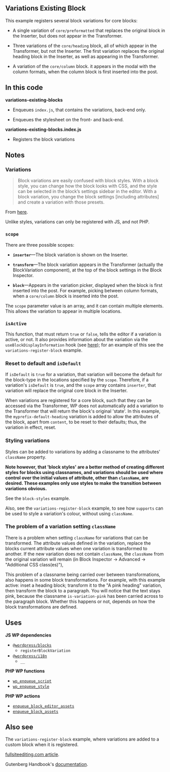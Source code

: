 ## Variations Existing Block

This example registers several block variations for core blocks:

-   A single variation of `core/preformatted` that replaces the original block in the Inserter, but does not appear in the Transformer.

-   Three variations of the `core/heading` block, all of which appear in the Transformer, but not the Inserter. The first variation replaces the original heading block in the Inserter, as well as appearing in the Transformer.

-   A variation of the `core/column` block. it appears in the modal with the column formats, when the column block is first inserted into the post.

## In this code

**variations-existing-blocks**

-   Enqueues `index.js`, that contains the variations, back-end only.

-   Enqueues the stylesheet on the front- and back-end.

**variations-existing-blocks.index.js**

-   Registers the block variations

## Notes

### Variations

> Block variations are easily confused with block styles. With a block style, you can change how the block looks with CSS, and the style can be selected in the block’s settings sidebar in the editor. With a block variation, you change the block settings [including attributes] and create a variation with those presets.

From [here](https://fullsiteediting.com/lessons/block-variations/).

Unlike styles, variations can only be registered with JS, and not PHP.

### `scope`

There are three possible scopes:

-   **`inserter`**—The block variation is shown on the Inserter.

-   **`transform`**—The block variation appears in the Transformer (actually the BlockVariation component), at the top of the block settings in the Block Inspector.

-   **`block`**—Appears in the variation picker, displayed when the block is first inserted into the post. For example, picking between column formats, when a `core/column` block is inserted into the post.

The `scope` parameter value is an array, and it can contain multiple elements. This allows the variation to appear in multiple locations.

### `isActive`

This function, that must return `true` or `false`, tells the editor if a variation is active, or not. It also provides information about the variation via the `useBlockDisplayInformation` hook (see [here](https://developer.wordpress.org/block-editor/reference-guides/block-api/block-variations/)); for an example of this see the `variations-register-block` example.

### Reset to default and `isDefault`

If `isDefault` is `true` for a variation, that variation will become the default for the block-type in the locations specified by the `scope`. Therefore, if a variation's `isDefault` is `true`, and the `scope` array contains `inserter`, that variation will replace the original core block in the Inserter.

When variations are registered for a core block, such that they can be accessed via the Transformer, WP does not automatically add a variation to the Transformer that will return the block's original 'state'. In this example, the `myprefix-default-heading` variation is added to allow the attributes of the block, apart from `content`, to be reset to their defaults; thus, the variation in effect, reset.

### Styling variations

Styles can be added to variations by adding a classname to the attributes' `className` property.

**Note however, that 'block styles' are a better method of creating different styles for blocks using classnames, and variations should be used where control over the initial values of attribute, other than `className`, are desired. These examples only use styles to make the transition between variations obvious.**

See the `block-styles` example.

Also, see the `variations-register-block` example, to see how `supports` can be used to style a variation's colour, without using `className`.

### The problem of a variation setting `className`

There is a problem when setting `className` for variations that can be transformed. The attribute values defined in the variation, replace the blocks current attribute values when one variation is transformed to another. If the new variation does not contain `className`, the `className` from the original variation will remain (in Block Inspector -> Advanced -> "Additional CSS class(es)"),

This problem of a classname being carried over between transformations, also happens in some block transformations. For example, with this example active: inset a heading block; transform it to the "A pink heading" variation, then transform the block to a paragraph. You will notice that the text stays pink, because the classname `is-variation-pink` has been carried across to the paragraph block. Whether this happens or not, depends on how the block transformations are defined.

## Uses

**JS WP dependencies**

-   [`@wordpress/blocks`](https://developer.wordpress.org/block-editor/reference-guides/packages/packages-blocks/)
    -   `registerBlockVariation`
-   [`@wordpress/i18n`](https://developer.wordpress.org/block-editor/reference-guides/packages/packages-i18n/)
    -   `__`

**PHP WP functions**

-   [`wp_enqueue_script`](https://developer.wordpress.org/reference/functions/wp_enqueue_script/)
-   [`wp_enqueue_style`](https://developer.wordpress.org/reference/functions/wp_enqueue_style/)

**PHP WP actions**

-   [`enqueue_block_editor_assets`](https://developer.wordpress.org/reference/hooks/enqueue_block_editor_assets/)
-   [`enqueue_block_assets`](https://developer.wordpress.org/reference/hooks/enqueue_block_assets/)

## Also see

The `variations-register-block` example, where variations are added to a custom block when it is registered.

[fullsiteediting.com article](`https://fullsiteediting.com/lessons/block-variations/`).

Gutenberg Handbook's [documentation](https://developer.wordpress.org/block-editor/reference-guides/block-api/block-variations/).

